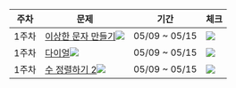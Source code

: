 |주차|문제|기간|체크|
|--|---|---|---|
|1주차|[이상한 문자 만들기](https://programmers.co.kr/learn/courses/30/lessons/12930)<img src="https://img.shields.io/badge/Lv.1-4caf50?"/> |05/09 ~ 05/15|<img src="https://img.shields.io/badge/완료-50bcdf?"/>
|1주차|[다이얼](https://www.acmicpc.net/problem/5622)<img src="https://img.shields.io/badge/B2-ad5600?"/>|05/09 ~ 05/15|<img src="https://img.shields.io/badge/완료-50bcdf??"/>
|1주차|[수 정렬하기 2](https://www.acmicpc.net/problem/2751)<img src="https://img.shields.io/badge/S2-435f7a?"/>|05/09 ~ 05/15|<img src="https://img.shields.io/badge/완료-50bcdf?"/>